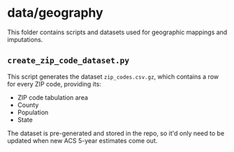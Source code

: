 # data/geography

This folder contains scripts and datasets used for geographic mappings and imputations.

## `create_zip_code_dataset.py`

This script generates the dataset `zip_codes.csv.gz`, which contains a row for every ZIP code, providing its:
* ZIP code tabulation area
* County
* Population
* State

The dataset is pre-generated and stored in the repo, so it'd only need to be updated when new ACS 5-year estimates come out.
